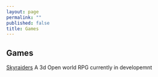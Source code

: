 ```yaml
---
layout: page
permalink: ""
published: false
title: Games
---
```


## Games
[Skyraiders](http://www.sysstud.io/skyraiders-web/ "Skyraiders")
	A 3d Open world RPG currently in developemnt
